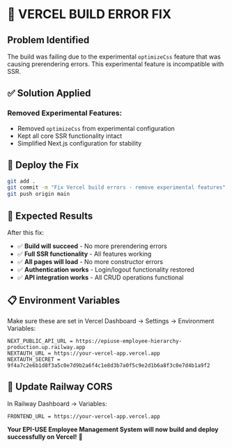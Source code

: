# 🔧 VERCEL BUILD ERROR FIX

## Problem Identified
The build was failing due to the experimental `optimizeCss` feature that was causing prerendering errors. This experimental feature is incompatible with SSR.

## ✅ Solution Applied

### **Removed Experimental Features:**
- Removed `optimizeCss` from experimental configuration
- Kept all core SSR functionality intact
- Simplified Next.js configuration for stability

## 🚀 Deploy the Fix

```bash
git add .
git commit -m "Fix Vercel build errors - remove experimental features"
git push origin main
```

## 🎯 Expected Results

After this fix:
- ✅ **Build will succeed** - No more prerendering errors
- ✅ **Full SSR functionality** - All features working
- ✅ **All pages will load** - No more constructor errors
- ✅ **Authentication works** - Login/logout functionality restored
- ✅ **API integration works** - All CRUD operations functional

## 📋 Environment Variables
Make sure these are set in Vercel Dashboard → Settings → Environment Variables:

```
NEXT_PUBLIC_API_URL = https://epiuse-employee-hierarchy-production.up.railway.app
NEXTAUTH_URL = https://your-vercel-app.vercel.app
NEXTAUTH_SECRET = 9f4a7c2e6b1d8f3a5c0e7d9b2a6f4c1e8d3b7a0f5c9e2d1b6a8f3c0e7d4b1a9f2
```

## 🔄 Update Railway CORS
In Railway Dashboard → Variables:
```
FRONTEND_URL = https://your-vercel-app.vercel.app
```

**Your EPI-USE Employee Management System will now build and deploy successfully on Vercel!** 🚀
